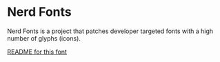 # Nerd Fonts

Nerd Fonts is a project that patches developer targeted fonts with a high number of glyphs (icons).

[README for this font](./FONT-README.md)